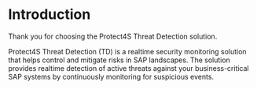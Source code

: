 # Introduction

Thank you for choosing the Protect4S Threat Detection solution.

Protect4S Threat Detection (TD) is a realtime security monitoring solution that helps control and mitigate risks in SAP landscapes. The solution provides realtime detection of active threats against your business-critical SAP systems by continuously monitoring for suspicious events.
